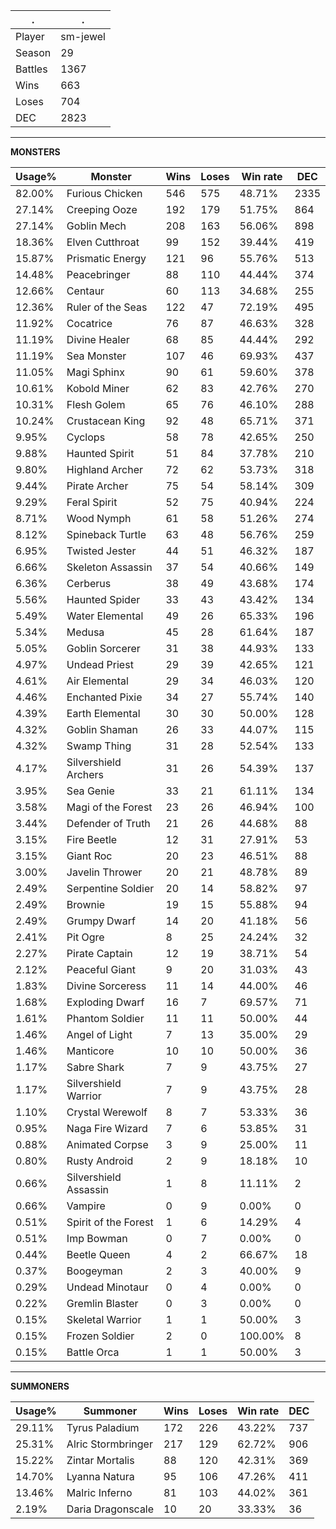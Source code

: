 .|.
|-|-
Player|sm-jewel
Season|29
Battles|1367
Wins|663
Loses|704
DEC|2823

---
**MONSTERS**

Usage%|Monster|Wins|Loses|Win rate|DEC|
-|-|-|-|-|-|
82.00%|Furious Chicken|546|575|48.71%|2335|
27.14%|Creeping Ooze|192|179|51.75%|864|
27.14%|Goblin Mech|208|163|56.06%|898|
18.36%|Elven Cutthroat|99|152|39.44%|419|
15.87%|Prismatic Energy|121|96|55.76%|513|
14.48%|Peacebringer|88|110|44.44%|374|
12.66%|Centaur|60|113|34.68%|255|
12.36%|Ruler of the Seas|122|47|72.19%|495|
11.92%|Cocatrice|76|87|46.63%|328|
11.19%|Divine Healer|68|85|44.44%|292|
11.19%|Sea Monster|107|46|69.93%|437|
11.05%|Magi Sphinx|90|61|59.60%|378|
10.61%|Kobold Miner|62|83|42.76%|270|
10.31%|Flesh Golem|65|76|46.10%|288|
10.24%|Crustacean King|92|48|65.71%|371|
9.95%|Cyclops|58|78|42.65%|250|
9.88%|Haunted Spirit|51|84|37.78%|210|
9.80%|Highland Archer|72|62|53.73%|318|
9.44%|Pirate Archer|75|54|58.14%|309|
9.29%|Feral Spirit|52|75|40.94%|224|
8.71%|Wood Nymph|61|58|51.26%|274|
8.12%|Spineback Turtle|63|48|56.76%|259|
6.95%|Twisted Jester|44|51|46.32%|187|
6.66%|Skeleton Assassin|37|54|40.66%|149|
6.36%|Cerberus|38|49|43.68%|174|
5.56%|Haunted Spider|33|43|43.42%|134|
5.49%|Water Elemental|49|26|65.33%|196|
5.34%|Medusa|45|28|61.64%|187|
5.05%|Goblin Sorcerer|31|38|44.93%|133|
4.97%|Undead Priest|29|39|42.65%|121|
4.61%|Air Elemental|29|34|46.03%|120|
4.46%|Enchanted Pixie|34|27|55.74%|140|
4.39%|Earth Elemental|30|30|50.00%|128|
4.32%|Goblin Shaman|26|33|44.07%|115|
4.32%|Swamp Thing|31|28|52.54%|133|
4.17%|Silvershield Archers|31|26|54.39%|137|
3.95%|Sea Genie|33|21|61.11%|134|
3.58%|Magi of the Forest|23|26|46.94%|100|
3.44%|Defender of Truth|21|26|44.68%|88|
3.15%|Fire Beetle|12|31|27.91%|53|
3.15%|Giant Roc|20|23|46.51%|88|
3.00%|Javelin Thrower|20|21|48.78%|89|
2.49%|Serpentine Soldier|20|14|58.82%|97|
2.49%|Brownie|19|15|55.88%|94|
2.49%|Grumpy Dwarf|14|20|41.18%|56|
2.41%|Pit Ogre|8|25|24.24%|32|
2.27%|Pirate Captain|12|19|38.71%|54|
2.12%|Peaceful Giant|9|20|31.03%|43|
1.83%|Divine Sorceress|11|14|44.00%|46|
1.68%|Exploding Dwarf|16|7|69.57%|71|
1.61%|Phantom Soldier|11|11|50.00%|44|
1.46%|Angel of Light|7|13|35.00%|29|
1.46%|Manticore|10|10|50.00%|36|
1.17%|Sabre Shark|7|9|43.75%|27|
1.17%|Silvershield Warrior|7|9|43.75%|28|
1.10%|Crystal Werewolf|8|7|53.33%|36|
0.95%|Naga Fire Wizard|7|6|53.85%|31|
0.88%|Animated Corpse|3|9|25.00%|11|
0.80%|Rusty Android|2|9|18.18%|10|
0.66%|Silvershield Assassin|1|8|11.11%|2|
0.66%|Vampire|0|9|0.00%|0|
0.51%|Spirit of the Forest|1|6|14.29%|4|
0.51%|Imp Bowman|0|7|0.00%|0|
0.44%|Beetle Queen|4|2|66.67%|18|
0.37%|Boogeyman|2|3|40.00%|9|
0.29%|Undead Minotaur|0|4|0.00%|0|
0.22%|Gremlin Blaster|0|3|0.00%|0|
0.15%|Skeletal Warrior|1|1|50.00%|3|
0.15%|Frozen Soldier|2|0|100.00%|8|
0.15%|Battle Orca|1|1|50.00%|3|

---
**SUMMONERS**

Usage%|Summoner|Wins|Loses|Win rate|DEC|
-|-|-|-|-|-|
29.11%|Tyrus Paladium|172|226|43.22%|737|
25.31%|Alric Stormbringer|217|129|62.72%|906|
15.22%|Zintar Mortalis|88|120|42.31%|369|
14.70%|Lyanna Natura|95|106|47.26%|411|
13.46%|Malric Inferno|81|103|44.02%|361|
2.19%|Daria Dragonscale|10|20|33.33%|36|

